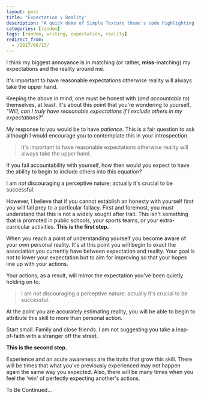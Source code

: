 ```yaml
---
layout: post
title: "Expectation v Reality"
description: "A quick demo of Simple Texture theme's code highlighting features"
categories: [random]
tags: [random, writing, expectation, reality]
redirect_from:
  - /2017/08/13/
---
```

I think my biggest annoyance is in matching (or rather, **miss**-matching) my expectations and the reality around me.

It's important to have reasonable expectations otherwise reality will always take the upper hand.

Keeping the above in mind, one must be honest with (*and accountable to*) themselves, at least.  It's about this point that you're wondering to yourself,
*"Will, can I truly have reasonable expectations if I exclude others in my expectations?"*

My response to you would be to have *patience*.  This is a fair question to ask although I would encourage you to contemplate this in your introspection.

> It's important to have reasonable expectations otherwise reality will
> always take the upper hand.

If you fail accountability with yourself, how then would you expect to have the ability to begin to include others into this equation?

I am *not* discouraging a perceptive nature; actually it's crucial to be successful.

However, I believe that if you cannot establish an honesty with yourself first you will fall prey to a particular fallacy.  First and foremost, you must understand that this is not a widely sought after trait.  This isn't something that is promoted in public schools, your sports teams, or your extra-curricular activities. **This is the first step.**

When you reach a point of understanding yourself you become aware of your own personal reality.  It's at this point you will begin to exact the association you currently have between expectation and reality.  Your goal is not to lower your expectation but to aim for improving so that your hopes line up with your actions.

Your actions, as a result, will mirror the expectation you've been quietly holding on to.

> I am *not* discouraging a perceptive nature; actually it's crucial to be successful.

At the point you are accurately estimating reality, you will be able to begin to attribute this skill to more than personal action.

Start small. Family and close friends. I am not suggesting you take a leap-of-faith with a stranger off the street.

**This is the second step.**

Experience and an acute awareness are the traits that grow this skill.  There will be times that what you've previously experienced may not happen again the same way you expected.  Also, there will be many times when you feel the 'win' of perfectly expecting another's actions.

To Be Continued...